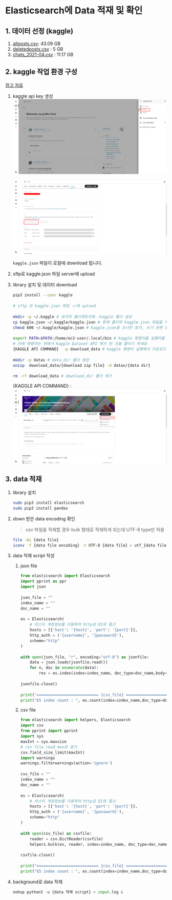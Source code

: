 # Elasticsearch에 Data 적재 및 확인

## 1. 데이터 선정 (kaggle)

1. [allposts.csv](https://www.kaggle.com/brianhamachek/nearby-social-network-all-posts): 43.09 GB 
2. [deletedposts.csv](https://www.kaggle.com/brianhamachek/nearby-social-network-all-posts) : 5 GB
3. [chats_2021-04.csv](https://www.kaggle.com/uetchy/vtuber-livechat) : 11.17 GB

## 2. kaggle 작업 환경 구성

[참고 자료](https://github.com/mullue/amazon-sagemaker-architecting-for-ml/blob/master/Starter-Code-kr/How_to_downlaod_kaggle_data/0.download_kaggle_dataset.ipynb)

1. kaggle api key 생성
   ![kaggle_account](images/kaggle_account.png)

   ![kaggle_api_key](images/kaggle_api_key.png)

   `kaggle.json` 파일이 로컬에 download 됩니다.

2. sftp로 kaggle.json 파일 server에 upload

3. library 설치 및 데이터 download

   ```sh
   pip3 install --user kaggle
   
   # sftp 로 kaggle.json 파일 ~/에 upload
   
   mkdir -p ~/.kaggle # 유저의 홈디렉토리에 .kaggle 폴더 생성
   cp kaggle.json ~/.kaggle/kaggle.json # 현재 폴더의 kaggle.json 파일을 복사
   chmod 600 ~/.kaggle/kaggle.json # kaggle.json을 오너만 읽기, 쓰기 권한 할당
   
   export PATH=$PATH:/home/ec2-user/.local/bin # kaggle 명령어를 실행어를 어디서나 실행하기 위해 Path 설정
   # 아래 명령어는 위에서 Kaggle Dataset API 복사 된 것을 붙이기 하세요
   {KAGGLE API COMMAND}  -p download_data # kaggle 명령어 실행해서 다운로드
   
   mkdir -p datas # data_dir 폴더 생성
   unzip  download_data/{download zip file} -d datas/{data dir}
   
   rm -rf download_data # downlaod_dir 폴더 제거
   ```

   {KAGGLE API COMMAND} : 
   ![kaggle_api_command](images/kaggle_api_command.png)



## 3. data 적재

1. library 설치

   ```sh
   sudo pip3 install elasticsearch
   sudo pip3 install pandas
   ```

2. down 받은 data encoding 확인

   > csv 파일을 적재할 경우 bulk 형태로 적재하게 되는데 UTF-8 type만 허용

   ```sh
   file -bi {data file}
   iconv -f {data file encoding} -t UTF-8 {data file} > utf_{data file}
   ```

3. data 적재 script 작성

   1. json file

      ```python
      from elasticsearch import Elasticsearch
      import pprint as ppr
      import json
      
      json_file = ""
      index_name = ""
      doc_name = ""
      
      es = Elasticsearch(
          # 마스터 계정정보를 이용하여 http로 ES와 통신
          hosts = [{'host': '{host}', 'port': '{port}'}],
          http_auth = ('{username}', '{password}'),
          scheme="http"
      )
      
      with open(json_file, "r", encoding="utf-8") as jsonfile:
          data = json.loads(jsonfile.read())
          for n, doc in enumerate(data):
              res = es.index(index=index_name, doc_type=doc_name,body=doc)
      
      jsonfile.close()
      
      print("=========================== {csv_file} ===========================")
      print("ES index count : ", es.count(index=index_name,doc_type=doc_name)['count'])
      ```

   2. csv file

      ```python
      from elasticsearch import helpers, Elasticsearch
      import csv
      from pprint import pprint
      import sys
      maxInt = sys.maxsize
      # csv file read max로 증가
      csv.field_size_limit(maxInt)
      import warnings
      warnings.filterwarnings(action='ignore')
      
      csv_file = ""
      index_name = ""
      doc_name = ""
      
      es = Elasticsearch(
          # 마스터 계정정보를 이용하여 http로 ES와 통신
          hosts = [{'host': '{host}', 'port': '{port}'}],
          http_auth = ('{username}', '{password}'),
          scheme="http"
      )
      
      with open(csv_file) as csvfile:
          reader = csv.DictReader(csvfile)
          helpers.bulk(es, reader, index=index_name, doc_type=doc_name)
          
      csvfile.close()
      
      print("=========================== {csv_file} ===========================")
      print("ES index count : ", es.count(index=index_name,doc_type=doc_name)['count'])
      
      ```

4. background로 data 적재

   ```python
   nohup python3 -u {data 적재 script} > input.log &
   ```

   

